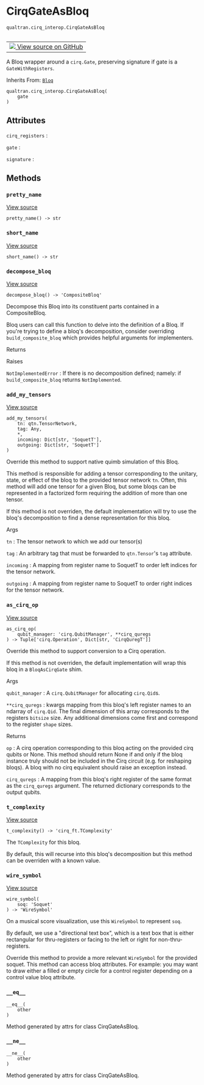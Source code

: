 # CirqGateAsBloq
`qualtran.cirq_interop.CirqGateAsBloq`


<table class="tfo-notebook-buttons tfo-api nocontent" align="left">
<td>
  <a target="_blank" href="https://github.com/quantumlib/cirq-qubitization/blob/main/qualtran/cirq_interop/_cirq_to_bloq.py#L44-L175">
    <img src="https://www.tensorflow.org/images/GitHub-Mark-32px.png" />
    View source on GitHub
  </a>
</td>
</table>



A Bloq wrapper around a `cirq.Gate`, preserving signature if gate is a `GateWithRegisters`.

Inherits From: [`Bloq`](../../qualtran/Bloq.md)

<pre class="devsite-click-to-copy prettyprint lang-py tfo-signature-link">
<code>qualtran.cirq_interop.CirqGateAsBloq(
    gate
)
</code></pre>



<!-- Placeholder for "Used in" -->




<h2 class="add-link">Attributes</h2>

`cirq_registers`<a id="cirq_registers"></a>
: &nbsp;

`gate`<a id="gate"></a>
: &nbsp;

`signature`<a id="signature"></a>
: &nbsp;




## Methods

<h3 id="pretty_name"><code>pretty_name</code></h3>

<a target="_blank" class="external" href="https://github.com/quantumlib/cirq-qubitization/blob/main/qualtran/cirq_interop/_cirq_to_bloq.py#L50-L51">View source</a>

<pre class="devsite-click-to-copy prettyprint lang-py tfo-signature-link">
<code>pretty_name() -> str
</code></pre>




<h3 id="short_name"><code>short_name</code></h3>

<a target="_blank" class="external" href="https://github.com/quantumlib/cirq-qubitization/blob/main/qualtran/cirq_interop/_cirq_to_bloq.py#L53-L55">View source</a>

<pre class="devsite-click-to-copy prettyprint lang-py tfo-signature-link">
<code>short_name() -> str
</code></pre>




<h3 id="decompose_bloq"><code>decompose_bloq</code></h3>

<a target="_blank" class="external" href="https://github.com/quantumlib/cirq-qubitization/blob/main/qualtran/cirq_interop/_cirq_to_bloq.py#L75-L85">View source</a>

<pre class="devsite-click-to-copy prettyprint lang-py tfo-signature-link">
<code>decompose_bloq() -> 'CompositeBloq'
</code></pre>

Decompose this Bloq into its constituent parts contained in a CompositeBloq.

Bloq users can call this function to delve into the definition of a Bloq. If you're
trying to define a bloq's decomposition, consider overriding `build_composite_bloq`
which provides helpful arguments for implementers.

Returns




Raises

`NotImplementedError`
: If there is no decomposition defined; namely: if
  `build_composite_bloq` returns `NotImplemented`.




<h3 id="add_my_tensors"><code>add_my_tensors</code></h3>

<a target="_blank" class="external" href="https://github.com/quantumlib/cirq-qubitization/blob/main/qualtran/cirq_interop/_cirq_to_bloq.py#L87-L146">View source</a>

<pre class="devsite-click-to-copy prettyprint lang-py tfo-signature-link">
<code>add_my_tensors(
    tn: qtn.TensorNetwork,
    tag: Any,
    *,
    incoming: Dict[str, 'SoquetT'],
    outgoing: Dict[str, 'SoquetT']
)
</code></pre>

Override this method to support native quimb simulation of this Bloq.

This method is responsible for adding a tensor corresponding to the unitary, state, or
effect of the bloq to the provided tensor network `tn`. Often, this method will add
one tensor for a given Bloq, but some bloqs can be represented in a factorized form
requiring the addition of more than one tensor.

If this method is not overriden, the default implementation will try to use the bloq's
decomposition to find a dense representation for this bloq.

Args

`tn`
: The tensor network to which we add our tensor(s)

`tag`
: An arbitrary tag that must be forwarded to `qtn.Tensor`'s `tag` attribute.

`incoming`
: A mapping from register name to SoquetT to order left indices for
  the tensor network.

`outgoing`
: A mapping from register name to SoquetT to order right indices for
  the tensor network.




<h3 id="as_cirq_op"><code>as_cirq_op</code></h3>

<a target="_blank" class="external" href="https://github.com/quantumlib/cirq-qubitization/blob/main/qualtran/cirq_interop/_cirq_to_bloq.py#L148-L159">View source</a>

<pre class="devsite-click-to-copy prettyprint lang-py tfo-signature-link">
<code>as_cirq_op(
    qubit_manager: 'cirq.QubitManager', **cirq_quregs
) -> Tuple['cirq.Operation', Dict[str, 'CirqQuregT']]
</code></pre>

Override this method to support conversion to a Cirq operation.

If this method is not overriden, the default implementation will wrap this bloq
in a `BloqAsCirqGate` shim.

Args

`qubit_manager`
: A `cirq.QubitManager` for allocating `cirq.Qid`s.

`**cirq_quregs`
: kwargs mapping from this bloq's left register names to an ndarray of
  `cirq.Qid`. The final dimension of this array corresponds to the registers
  `bitsize` size. Any additional dimensions come first and correspond to the
  register `shape` sizes.




Returns

`op`
: A cirq operation corresponding to this bloq acting on the provided cirq qubits or
  None. This method should return None if and only if the bloq instance truly should
  not be included in the Cirq circuit (e.g. for reshaping bloqs). A bloq with no cirq
  equivalent should raise an exception instead.

`cirq_quregs`
: A mapping from this bloq's right register of the same format as the
  `cirq_quregs` argument. The returned dictionary corresponds to the output qubits.




<h3 id="t_complexity"><code>t_complexity</code></h3>

<a target="_blank" class="external" href="https://github.com/quantumlib/cirq-qubitization/blob/main/qualtran/cirq_interop/_cirq_to_bloq.py#L161-L162">View source</a>

<pre class="devsite-click-to-copy prettyprint lang-py tfo-signature-link">
<code>t_complexity() -> 'cirq_ft.TComplexity'
</code></pre>

The `TComplexity` for this bloq.

By default, this will recurse into this bloq's decomposition but this
method can be overriden with a known value.

<h3 id="wire_symbol"><code>wire_symbol</code></h3>

<a target="_blank" class="external" href="https://github.com/quantumlib/cirq-qubitization/blob/main/qualtran/cirq_interop/_cirq_to_bloq.py#L164-L175">View source</a>

<pre class="devsite-click-to-copy prettyprint lang-py tfo-signature-link">
<code>wire_symbol(
    soq: 'Soquet'
) -> 'WireSymbol'
</code></pre>

On a musical score visualization, use this `WireSymbol` to represent `soq`.

By default, we use a "directional text box", which is a text box that is either
rectangular for thru-registers or facing to the left or right for non-thru-registers.

Override this method to provide a more relevant `WireSymbol` for the provided soquet.
This method can access bloq attributes. For example: you may want to draw either
a filled or empty circle for a control register depending on a control value bloq
attribute.

<h3 id="__eq__"><code>__eq__</code></h3>

<pre class="devsite-click-to-copy prettyprint lang-py tfo-signature-link">
<code>__eq__(
    other
)
</code></pre>

Method generated by attrs for class CirqGateAsBloq.


<h3 id="__ne__"><code>__ne__</code></h3>

<pre class="devsite-click-to-copy prettyprint lang-py tfo-signature-link">
<code>__ne__(
    other
)
</code></pre>

Method generated by attrs for class CirqGateAsBloq.




